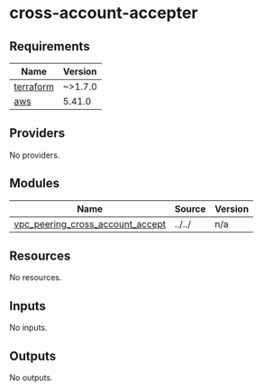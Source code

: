 # cross-account-accepter

<!-- BEGINNING OF PRE-COMMIT-TERRAFORM DOCS HOOK -->
## Requirements

| Name | Version |
|------|---------|
| <a name="requirement_terraform"></a> [terraform](#requirement\_terraform) | ~>1.7.0 |
| <a name="requirement_aws"></a> [aws](#requirement\_aws) | 5.41.0 |

## Providers

No providers.

## Modules

| Name | Source | Version |
|------|--------|---------|
| <a name="module_vpc_peering_cross_account_accept"></a> [vpc\_peering\_cross\_account\_accept](#module\_vpc\_peering\_cross\_account\_accept) | ../../ | n/a |

## Resources

No resources.

## Inputs

No inputs.

## Outputs

No outputs.
<!-- END OF PRE-COMMIT-TERRAFORM DOCS HOOK -->
